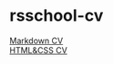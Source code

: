 # rsschool-cv
[Markdown CV](https://moiseev-konst.github.io/rsschool-cv/cv)   
[HTML&CSS CV](https://moiseev-konst.github.io/rsschool-cv/)
